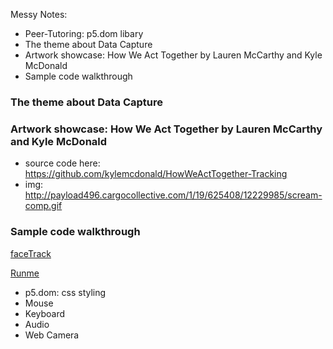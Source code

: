 Messy Notes:
    
- Peer-Tutoring: p5.dom libary
- The theme about Data Capture
- Artwork showcase: How We Act Together by Lauren McCarthy and Kyle McDonald 
- Sample code walkthrough

### The theme about Data Capture

### Artwork showcase: How We Act Together by Lauren McCarthy and Kyle McDonald 
- source code here: https://github.com/kylemcdonald/HowWeActTogether-Tracking
- img: http://payload496.cargocollective.com/1/19/625408/12229985/scream-comp.gif

### Sample code walkthrough

[faceTrack](https://github.com/AUAP/AP2018/blob/master/class04/faceTrack.gif)

[Runme](https://rawgit.com/AUAP/AP2018/master/class04/sketch04/index.html)    

- p5.dom: css styling
- Mouse
- Keyboard
- Audio
- Web Camera

    

